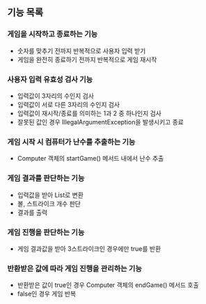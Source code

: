 ## 기능 목록
### 게임을 시작하고 종료하는 기능
+ 숫자를 맞추기 전까지 반복적으로 사용자 입력 받기
+ 게임을 완전히 종료하기 전까지 반복적으로 게임 재시작

### 사용자 입력 유효성 검사 기능
+ 입력값이 3자리의 수인지 검사
+ 입력값이 서로 다른 3자리의 수인지 검사
+ 입력값이 재시작/종료를 의미하는 1과 2 중 하나인지 검사
+ 잘못된 값인 경우 IllegalArgumentException을 발생시키고 종료

### 게임 시작 시 컴퓨터가 난수를 추출하는 기능
+ Computer 객체의 startGame() 메서드 내에서 난수 추출

### 게임 결과를 판단하는 기능
+ 입력값을 받아 List로 변환
+ 볼, 스트라이크 개수 판단
+ 결과를 출력

### 게임 진행을 판단하는 기능
+ 게임 결과값을 받아 3스트라이크인 경우에만 true를 반환

### 반환받은 값에 따라 게임 진행을 관리하는 기능
+ 반환받은 값이 true인 경우 Computer 객체의 endGame() 메서드 호출
+ false인 경우 게임 반복
